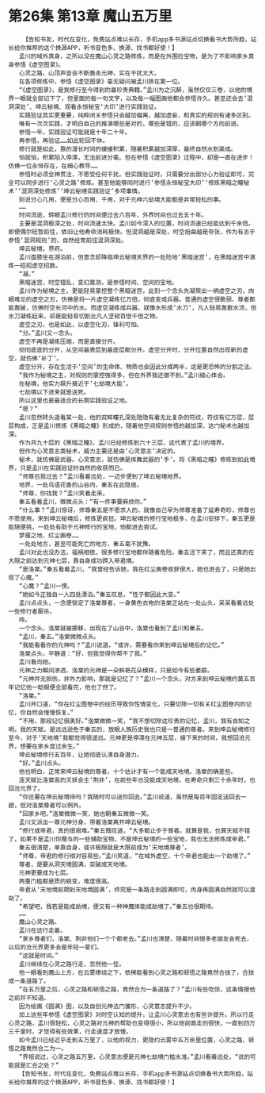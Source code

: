 # 第26集 第13章 魔山五万里
        【告知书友，时代在变化，免费站点难以长存，手机app多书源站点切换看书大势所趋，站长给你推荐的这个换源APP，听书音色多、换源、找书都好使！】
       孟川的域外真身，之所以没在魔山心灵之路修炼，而是在外围捡宝物，是为了不影响家乡真身参悟《虚空图录》。
       心灵之路，山顶声音会不断轰击元神，实在干扰太大。
       在各项修炼中，参悟《虚空图录》毫无疑问被孟川排在第一位。
       “《虚空图录》，是我修行至今得到的最珍贵典籍。”孟川为之沉醉，虽然仅仅三卷，以他的境界一眼就全部记下了，但里面的每一句文字，以及每一幅图画他都会参悟许久。甚至还会去‘混洞深处’、坤云秘境、观看永恒秘宝‘大印’进行实践验证。
       实践验证其实更重要，纯粹闭关参悟只会越加偏离，越加虚妄，和真实的规则有诸多区别。
       唯有一次次实践，才明白自己的推演哪些是对的，哪些是错的，应该朝哪个方向前进。
       参悟一年，实践验证可能就是十年二十年。
       再参悟，再验证……如此轮回不休。
       修行就是如此，靠的漫长时间的缓缓积累，随着积累越加深厚，最终自然水到渠成。
       怕就怕，积累陷入停滞，无法前进分毫。但在参悟《虚空图录》过程中，却是一直在进步！仿佛一位永恒存在，在细心教导……
       参悟时必须全神贯注，不愿受任何干扰。但实践验证时，只需要分出部分心力验证即可，完全可以同步进行‘心灵之路’修炼。甚至他能够同时进行‘参悟永恒秘宝大印’‘修炼黑暗之瞳秘术’‘混洞深处修炼’‘坤云秘境实践验证’多项事情。
       别说分心几用，便是分心百用、千用，对于元神六劫境大能都是非常轻松的事。
       ……
       时间流逝，转眼孟川修行的时间便过去六百年，外界时间也过去五十年。
       主要是混洞极深之处，时间流速太快。孟川如今深入的位置，时间流速已经能达到千余倍。即便偶尔短暂前往，依旧让他寿命消耗极快。但混洞越是深处，时空扭曲越是夸张，作为有志于参悟‘混洞规则’的，自然经常前往混洞深处。
       坤云秘境，界府。
       孟川盘膝坐在湖泊前，但意念却降临坤云秘境天界的一处险地‘黑暗迷宫’，在黑暗迷宫中演练一招招虚空招数。
       “凝。”
       黑暗迷宫，时空错乱，变幻莫测，是参悟时间、空间的宝地。
       孟川作为秘境之主，更能轻易掌控整个黑暗迷宫，此刻一个念头先凝聚出一柄虚空之刃，肉眼难见的虚空之刃，仿佛是将一片虚空凝练亿万倍，彻底变成兵器。普通的虚空很脆弱，尊者都能轰破，仿佛时空长河中的水。而虚空凝练成兵器，就像水形成‘水刀‘，凡人轻易轰散水流，但水刀凝练起来，却是能轻易切割比凡人坚韧百倍千倍之物。
       虚空之刃，也是如此，以虚空化刃，锋利可怕。
       “分。”孟川又一念头。
       虚空不再是凝练压缩，而是直接分开。
       彻彻底底的分开，从空间最表层到最底层都分开。虚空分开时，分开位置自然出现新的虚空，就仿佛‘补丁’。
       虚空分开，存在生活于‘空间’的生命体、物质也会因此分成两半，这是更恐怖的分割之法。
       “我作为秘境之主，对规则的掌控强得多，但在外界我还做不到。”孟川细心体会。
       在秘境，他实力飙升接近于‘七劫境大能’。
       七劫境以下进来就是送死。
       所以这里也是最适合的长期实践验证之地。
       “嗯？”
       孟川忽然转头遥看某一处，他的双眸瞳孔深处隐隐有着无比复杂的符纹，符纹有亿万层，层层构成，正是孟川修炼《黑暗之瞳》形成的，随着他空间规则参悟的越加深，这门秘术也越加深。
       作为共九十层的《黑暗之瞳》，孟川已经修炼到六十三层，这代表了孟川的境界。
       但作为心灵意志类秘术，威力主要还是由‘心灵意志’决定的。
       秘术，就仿佛是武器。心灵意志，就仿佛是挥舞武器的‘手‘。将《黑暗之瞳》修炼到如此境界，只是孟川在实践验证时自然的收获而已。
       “师尊召我过去？”孟川看着远处，一迈步便到了坤云秘境地界。
       地界，一处鸟语花香的山谷内，秦五在此隐居。
       “师尊，你找我？”孟川笑着走来。
       秦五看着孟川，微微点头：“有一件事要麻烦你。”
       “什么事？”孟川惊讶，师尊秦五是不愿求人的，就像自己早为师尊准备了延寿奇珍，师尊也不愿使用，来到坤云秘境后，修炼更疯狂。坤云秘境的修行宝地极多，在孟川安排下，秦五更是能随便挑，一处处有助于元神修行的宝地，他都进去尝试。
       梦魇之地、红尘画卷……
       一处处地方，甚至可能死亡的地方，秦五毫不犹豫。
       孟川对此也没办法，福祸相依，很多修行宝地都伴随着危险。秦五活下来了，而且还真的在大限之前达到元神七层，靠自身成功跨入帝君境。
       “是洛棠。”秦五看着孟川，“我曾经告诉她，我在红尘画卷收获很大，她也进去了，只是她出现了心魔。”
       “心魔？”孟川一愣。
       “她如今正独自一人四处漂泊。”秦五叹息，“性子都因此大变。”
       孟川点点头，一念便锁定了洛棠尊者，一身黄色衣袍的洛棠正站在一处山头，呆呆看着远处一些修行者厮杀。
       哗。
       一个念头，洛棠就被挪移，出现在了山谷中，洛棠也看到了孟川和秦五。
       “孟川，秦五。”洛棠微微点头。
       “我能看看你的元神吗？”孟川说道，“或许，需要看你来到坤云秘境后的记忆。”
       洛棠点头，平静道：“好，但我觉得你帮不了我。”
       孟川看向她。
       元神之力瞬间渗透，洛棠的元神是一朵鲜艳花朵模样，只是如今有些萎靡。
       “元神并无损伤，非外力影响，那就是记忆了？”孟川一个念头，对方来到坤云秘境约莫五百年记忆他一眨眼便全部看完，他也了然了。
       “洛棠。”
       孟川开口道，“你在红尘图卷中的经历导致你性情变化，只要切除一切有关红尘图卷内的记忆，你自然会慢慢恢复。”
       “不用，那段记忆很美好。”洛棠微微一笑，“我不想切除这珍贵的记忆，孟川，我有自知之明。我的天赋，是远远逊色于秦五的，放眼人族历史我也只是一普通的尊者。来到坤云秘境修行至今，对于‘天地境’我都觉得很遥远。元神更是停滞在元神五层，接下来的时间，我想回沧元界，想要在家乡度过余生。”
       坤云秘境修行五百年，让她彻底认清自身潜力。
       “好。”孟川点头。
       他也明白，正常来坤云秘境的尊者，十个估计才有一个能成天地境。洛棠的确差些。
       连天赋比洛棠高的灭妖会主‘荆非’，在前些年也没能成天地境，在寿命只剩三十余年时，也回沧元界了。
       “你还要在坤云秘境待吗？我随时可以送你回去。”孟川说道，虽然是每百年固定送回去一趟，但对洛棠尊者可以例外。
       “回家乡吧。”洛棠微微一笑，她也朝秦五微微一笑。
       孟川又派出一尊元神分身，带着洛棠离开坤云秘境。
       “修行成帝君，真的很艰难。”秦五慨叹道，“大多都止步于尊者。就算是我，也算天赋不错了，如果不是孟川你赠与的一些辅助宝物，不是坤云秘境的一些宝地，我也无法修炼成帝君。”
       秦五很清楚，单靠自身，或许极限就是大限前成为‘天地境尊者’。
       “师尊，帝君的修行相对容易些。”孟川笑道，“在域外虚空，十个帝君也能出一个劫境了。”
       尊者，是要从洞天境圆满，突破成天地境。
       元神更要成为七层。
       两重门槛都是质的蜕变，难度很高。
       帝君从‘天地境前期到天地境圆满’，终究是一条路走到圆满即可，肉身再圆满自然就可以渡劫了。
       “希望吧，我若是能成劫境，便又有一种神魔体能成劫境了。”秦五也很期待。
       ……
       魔山心灵之路。
       孟川在这行走着。
       “家乡尊者们，洛棠、荆非他们一个个都老去。”孟川也清楚，随着时间很多老朋友会死去，以后的沧元界更多会是年轻一辈们。
       “这就是时间。”
       孟川继续在心灵之路行走，忽然他一怔。
       他一眼看到魔山上方，在云雾缭绕之下，依稀能看到心灵之路和顿悟之路竟然合拢了，合拢成一条道路了。
       “在五万里之后，心灵之路和顿悟之路，竟然合为一条道路了？”孟川有些吃惊，这条情报他之前并不知道。
       因为绘画《圆满》图，以及自创元神法门雏形，心灵意志提升不少。
       加上这些年参悟《虚空图录》对时空认知的提升，让孟川心灵意志也有些许提升。所以行走心灵之路，孟川很轻松，心灵之路对元神的帮助也变得很小，所以他前面走的很快，一直到四万三千里时，才觉得有些效果，行走速度才放慢。
       如今孟川已经近乎走到五万里了，以他的视力，更隐约云雾中五万余里位置，心灵之路、顿悟之路竟然合二为一。
       “界祖说过，心灵之路五万里，心灵意志便是元神七劫境门槛水准。”孟川看着远处，“说的可能就是汇合之处？”
       【告知书友，时代在变化，免费站点难以长存，手机app多书源站点切换看书大势所趋，站长给你推荐的这个换源APP，听书音色多、换源、找书都好使！】